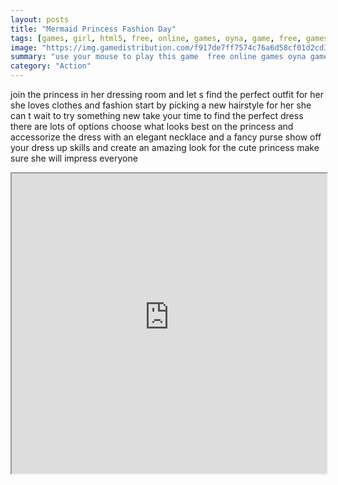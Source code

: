```yaml
---
layout: posts
title: "Mermaid Princess Fashion Day"
tags: [games, girl, html5, free, online, games, oyna, game, free, games, play, play, games]
image: "https://img.gamedistribution.com/f917de7ff7574c76a6d58cf01d2cd372.jpg"
summary: "use your mouse to play this game  free online games oyna game free games play play games"
category: "Action"
---
```


join the princess in her dressing room and let s find the perfect outfit for her she loves clothes and fashion start by picking a new hairstyle for her she can t wait to try something new take your time to find the perfect dress there are lots of options choose what looks best on the princess and accessorize the dress with an elegant necklace and a fancy purse show off your dress up skills and create an amazing look for the cute princess make sure she will impress everyone

<iframe width="100%" height="480px;" src="https://html5.gamedistribution.com/f917de7ff7574c76a6d58cf01d2cd372/"></iframe>